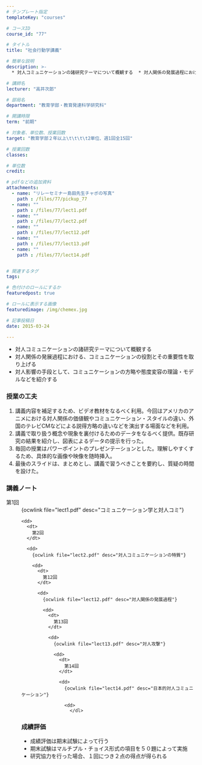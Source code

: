 ```yaml
---
# テンプレート指定
templateKey: "courses"

# コースID
course_id: "77"

# タイトル
title: "社会行動学講義"

# 簡単な説明
description: >-
  * 対人コミュニケーションの諸研究テーマについて概観する  * 対人関係の発展過程における、コミュニケーションの役割とその重要性を取り上げる  * 対人影響の手段として、コミュニケーションの方...

# 講師名
lecturer: "高井次郎"

# 部局名
department: "教育学部・教育発達科学研究科"

# 開講時限
term: "前期"

# 対象者、単位数、授業回数
target: "教育学部２年以上\t\t\t\t2単位、週1回全15回"

# 授業回数
classes: 

# 単位数
credit: 

# pdfなどの追加資料
attachments: 
  - name: "リレーセミナー島田先生チャボの写真" 
    path : /files/77/pickup_77
  - name: "" 
    path : /files/77/lect1.pdf
  - name: "" 
    path : /files/77/lect2.pdf
  - name: "" 
    path : /files/77/lect12.pdf
  - name: "" 
    path : /files/77/lect13.pdf
  - name: "" 
    path : /files/77/lect14.pdf


# 関連するタグ
tags:

# 色付けのロールにするか
featuredpost: true

# ロールに表示する画像
featuredimage: /img/chemex.jpg

# 記事投稿日
date: 2015-03-24

---
```


  * 対人コミュニケーションの諸研究テーマについて概観する
  * 対人関係の発展過程における、コミュニケーションの役割とその重要性を取り上げる
  * 対人影響の手段として、コミュニケーションの方略や態度変容の理論・モデルなどを紹介する
### 授業の工夫

  1. 講義内容を補足するため、ビデオ教材をなるべく利用。今回はアメリカのアニメにおける対人関係の価値観やコミュニケーション・スタイルの違い、外国のテレビCMなどによる説得方略の違いなどを演出する場面などを利用。
  2. 講義で取り扱う概念や現象を裏付けるためのデータをなるべく提供。既存研究の結果を紹介し、図表によるデータの提示を行った。
  3. 毎回の授業はパワーポイントのプレゼンテーションとした。理解しやすくするため、具体的な画像や映像を随時挿入。
  4. 最後のスライドは、まとめとし、講義で習うべきことを要約し、質疑の時間を設けた。



### 講義ノート

<dl>
  <dt>
    第1回
  </dt>
  
  <dd>
    {ocwlink file="lect1.pdf" desc="コミュニケーション学と対人コミ"} 
    
    <dd>
      <dt>
        第2回
      </dt>
      
      <dd>
        {ocwlink file="lect2.pdf" desc="対人コミュニケーションの特質"} 
        
        <dd>
          <dt>
            第12回
          </dt>
          
          <dd>
            {ocwlink file="lect12.pdf" desc="対人関係の発展過程"} 
            
            <dd>
              <dt>
                第13回
              </dt>
              
              <dd>
                {ocwlink file="lect13.pdf" desc="対人攻撃"} 
                
                <dd>
                  <dt>
                    第14回
                  </dt>
                  
                  <dd>
                    {ocwlink file="lect14.pdf" desc="日本的対人コミュニケーション"} 
                    
                    <dd>
                      </dl>

### 成績評価

  * 成績評価は期末試験によって行う
  * 期末試験はマルチプル・チョイス形式の項目を５０題によって実施
  * 研究協力を行った場合、１回につき２点の得点が得られる

    